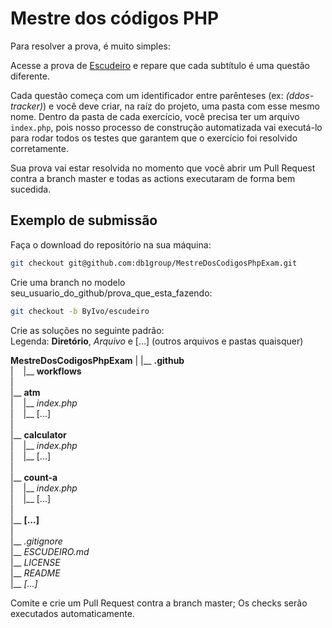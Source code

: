 # Mestre dos códigos PHP

Para resolver a prova, é muito simples: 

Acesse a prova de [Escudeiro](ESCUDEIRO.md) e repare que cada subtítulo é uma questão diferente.

Cada questão começa com um identificador entre parênteses (ex: *(ddos-tracker)*) e você deve criar, na raíz do projeto, uma pasta com esse mesmo nome. Dentro da pasta de cada exercício, você precisa ter um arquivo `index.php`, pois nosso processo de construção automatizada vai executá-lo para rodar todos os testes que garantem que o exercício foi resolvido corretamente.

Sua prova vai estar resolvida no momento que você abrir um Pull Request contra a branch master e todas as actions executaram de forma bem sucedida.

## Exemplo de submissão

Faça o download do repositório na sua máquina:
```sh
git checkout git@github.com:db1group/MestreDosCodigosPhpExam.git
```

Crie uma branch no modelo seu_usuario_do_github/prova_que_esta_fazendo:
```sh
git checkout -b ByIvo/escudeiro
```

Crie as soluções no seguinte padrão:  
Legenda: **Diretório**, *Arquivo* e [...] (outros arquivos e pastas quaisquer)  

 **MestreDosCodigosPhpExam**
|
|__ **.github**  
|&nbsp;&nbsp;&nbsp;&nbsp;|__ **workflows**  
|  
|__ **atm**  
|&nbsp;&nbsp;&nbsp;&nbsp;|__ *index.php*  
|&nbsp;&nbsp;&nbsp;&nbsp;|__ [...]  
|  
|__ **calculator**  
|&nbsp;&nbsp;&nbsp;&nbsp;|__ *index.php*  
|&nbsp;&nbsp;&nbsp;&nbsp;|__ [...]  
|  
|__ **count-a**  
|&nbsp;&nbsp;&nbsp;&nbsp;|__ *index.php*  
|&nbsp;&nbsp;&nbsp;&nbsp;|__ [...]  
|  
|__ **[...]**  
|  
|__ *.gitignore*  
|__ *ESCUDEIRO.md*  
|__ *LICENSE*  
|__ *README*  
|__ *[...]*  

Comite e crie um Pull Request contra a branch master; Os checks serão executados automaticamente.
